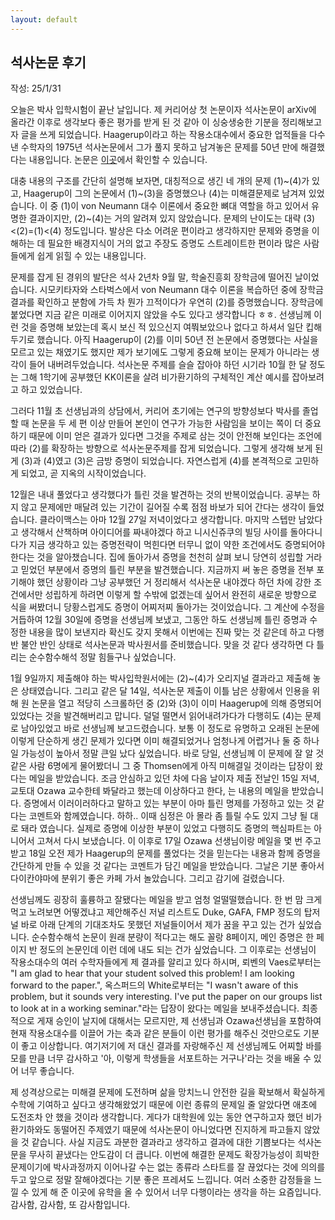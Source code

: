 ```yaml
---
layout: default
---
```


## 석사논문 후기

작성: 25/1/31


오늘은 박사 입학시험이 끝난 날입니다. 제 커리어상 첫 논문이자 석사논문이 arXiv에 올라간 이후로 생각보다 좋은 평가를 받게 된 것 같아 이 싱숭생숭한 기분을 정리해보고자 글을 쓰게 되었습니다. Haagerup이라고 하는 작용소대수에서 중요한 업적들을 다수 낸 수학자의 1975년 석사논문에서 그가 풀지 못하고 남겨놓은 문제를 50년 만에 해결했다는 내용입니다. 논문은 [이곳](https://arxiv.org/abs/2501.16832)에서 확인할 수 있습니다.

대충 내용의 구조를 간단히 설명해 보자면, 대칭적으로 생긴 네 개의 문제 (1)~(4)가 있고, Haagerup이 그의 논문에서 (1)~(3)을 증명했으나 (4)는 미해결문제로 남겨져 있었습니다. 이 중 (1)이 von Neumann 대수 이론에서 중요한 뼈대 역할을 하고 있어서 유명한 결과이지만, (2)~(4)는 거의 알려져 있지 않았습니다. 문제의 난이도는 대략 (3)<(2)=(1)<(4) 정도입니다. 발상은 다소 어려운 편이라고 생각하지만 문제와 증명을 이해하는 데 필요한 배경지식이 거의 없고 주장도 증명도 스트레이트한 편이라 많은 사람들에게 쉽게 읽힐 수 있는 내용입니다.

문제를 잡게 된 경위의 발단은 석사 2년차 9월 말, 학술진흥회 장학금에 떨어진 날이었습니다. 시모키타자와 스타벅스에서 von Neumann 대수 이론을 복습하던 중에 장학금 결과를 확인하고 분함에 가득 차 뭔가 끄적이다가 우연히 (2)를 증명했습니다. 장학금에 붙었다면 지금 같은 미래로 이어지지 않았을 수도 있다고 생각합니다 ㅎㅎ. 선생님께 이런 것을 증명해 보았는데 혹시 보신 적 있으신지 여쭤보았으나 없다고 하셔서 일단 킵해두기로 했습니다. 아직 Haagerup이 (2)를 이미 50년 전 논문에서 증명했다는 사실을 모르고 있는 채였기도 했지만 제가 보기에도 그렇게 중요해 보이는 문제가 아니라는 생각이 들어 내버려두었습니다. 석사논문 주제를 슬슬 잡아야 하던 시기라 10월 한 달 정도는 그해 1학기에 공부했던 KK이론을 살려 비가환기하의 구체적인 계산 예시를 잡아보려고 하고 있었습니다.

그러다 11월 초 선생님과의 상담에서, 커리어 초기에는 연구의 방향성보다 박사를 졸업할 때 논문을 두 세 편 이상 만들어 본인이 연구가 가능한 사람임을 보이는 쪽이 더 중요하기 때문에 이미 얻은 결과가 있다면 그것을 주제로 삼는 것이 안전해 보인다는 조언에 따라 (2)를 확장하는 방향으로 석사논문주제를 잡게 되었습니다. 그렇게 생각해 보게 된 게 (3)과 (4)였고 (3)은 금방 증명이 되었습니다. 자연스럽게 (4)를 본격적으로 고민하게 되었고, 곧 지옥의 시작이었습니다.

12월은 내내 풀었다고 생각했다가 틀린 것을 발견하는 것의 반복이었습니다. 공부는 하지 않고 문제에만 매달려 있는 기간이 길어질 수록 점점 바보가 되어 간다는 생각이 들었습니다. 클라이맥스는 아마 12월 27일 저녁이었다고 생각합니다. 마지막 스텝만 남았다고 생각해서 산책하며 아이디어를 짜내야겠다 하고 니시신쥬쿠의 빌딩 사이를 돌아다니다가 지금 생각하고 있는 증명전략이 먹힌다면 터무니 없이 약한 조건에서도 증명되어야 한다는 것을 알아챘습니다. 집에 돌아가서 증명을 천천히 살펴 보니 당연히 성립할 거라고 믿었던 부분에서 증명의 틀린 부분을 발견했습니다. 지금까지 써 놓은 증명을 전부 포기해야 했던 상황이라 그냥 공부했던 거 정리해서 석사논문 내야겠다 하던 차에 강한 조건에서만 성립하게 하려면 이렇게 할 수밖에 없겠는데 싶어서 완전히 새로운 방향으로 식을 써봤더니 당황스럽게도 증명이 어찌저찌 돌아가는 것이었습니다. 그 계산에 수정을 거듭하여 12월 30일에 증명을 선생님께 보냈고, 그동안 하도 선생님께 틀린 증명과 수정한 내용을 많이 보낸지라 확신도 갖지 못해서 이번에는 진짜 맞는 것 같은데 하고 다행 반 불안 반인 상태로 석사논문과 박사원서를 준비했습니다. 맞을 것 같다 생각하면 다 틀리는 순수함수해석 정말 힘들구나 싶었습니다.

1월 9일까지 제출해야 하는 박사입학원서에는 (2)~(4)가 오리지널 결과라고 제출해 놓은 상태였습니다. 그리고 같은 달 14일, 석사논문 제출이 이틀 남은 상황에서 인용을 위해 원 논문을 열고 적당히 스크롤하던 중 (2)와 (3)이 이미 Haagerup에 의해 증명되어 있었다는 것을 발견해버리고 맙니다. 덜덜 떨면서 읽어내려가다가 다행히도 (4)는 문제로 남아있었고 바로 선생님께 보고드렸습니다. 보통 이 정도로 유명하고 오래된 논문에 이렇게 단순하게 생긴 문제가 있다면 이미 해결되었거나 엄청나게 어렵거나 둘 중 하나일 가능성이 높아서 정말 큰일 났다 싶었습니다. 바로 당일, 선생님께 이 문제에 잘 알 것 같은 사람 6명에게 물어봤더니 그 중 Thomsen에게 아직 미해결일 것이라는 답장이 왔다는 메일을 받았습니다. 조금 안심하고 있던 차에 다음 날이자 제출 전날인 15일 저녁, 교토대 Ozawa 교수한테 봐달라고 했는데 이상하다고 한다, 는 내용의 메일을 받았습니다. 증명에서 이러이러하다고 말하고 있는 부분이 아마 틀린 명제를 가정하고 있는 것 같다는 코멘트와 함께였습니다. 하하.. 이때 심정은 아 몰라 좀 틀릴 수도 있지 그냥 될 대로 돼라 였습니다. 실제로 증명에 이상한 부분이 있었고 다행히도 증명의 핵심파트는 아니어서 고쳐서 다시 보냈습니다. 이 이후로 17일 Ozawa 선생님이랑 메일을 몇 번 주고 받고 18일 오전 제가 Haagerup의 문제를 풀었다는 것을 믿는다는 내용과 함께 증명을 간단하게 만들 수 있을 것 같다는 코멘트가 담긴 메일을 받았습니다. 그날은 기분 좋아서 다이칸야마에 분위기 좋은 카페 가서 놀았습니다. 그리고 감기에 걸렸습니다.

선생님께도 굉장히 훌륭하고 잘됐다는 메일을 받고 엄청 얼떨떨했습니다. 한 번 맘 크게 먹고 노려보면 어떻겠냐고 제안해주신 저널 리스트도 Duke, GAFA, FMP 정도의 탑저널 바로 아래 단계의 기대조차도 못했던 저널들이어서 제가 꿈을 꾸고 있는 건가 싶었습니다. 순수함수해석 논문이 원래 분량이 적다고는 해도 꼴랑 8페이지, 메인 증명은 한 페이지 반 정도의 논문인데 이런 데에 내도 되는 건가 싶었습니다. 그 이후로는 선생님이 작용소대수의 여러 수학자들에게 제 결과를 알리고 있다 하시며, 뢰벤의 Vaes로부터는 "I am glad to hear that your student solved this problem! I am looking forward to the paper.", 옥스퍼드의 White로부터는 "I wasn't aware of this problem, but it sounds very interesting. I've put the paper on our groups list to look at in a working seminar."라는 답장이 왔다는 메일을 보내주셨습니다. 최종적으로 게재 승인이 날지에 대해서는 모르지만, 제 선생님과 Ozawa선생님을 포함하여 현재 작용소대수를 이끌어 가는 축과 같은 분들이 이런 평가를 해주신 것만으로도 기분이 좋고 이상합니다. 여기저기에 저 대신 결과를 자랑해주신 제 선생님께도 어찌할 바를 모를 만큼 너무 감사하고 '아, 이렇게 학생들을 서포트하는 거구나'라는 것을 배울 수 있어 너무 좋습니다.

제 성격상으로는 미해결 문제에 도전하며 삶을 망치느니 안전한 길을 확보해서 확실하게 수학에 기여하고 싶다고 생각해왔었기 때문에 이런 종류의 문제일 줄 알았다면 애초에 도전조차 안 했을 것이라 생각합니다. 게다가 대학원에 있는 동안 연구하고자 했던 비가환기하와도 동떨어진 주제였기 때문에 석사논문이 아니었다면 진지하게 파고들지 않았을 것 같습니다. 사실 지금도 과분한 결과라고 생각하고 결과에 대한 기쁨보다는 석사논문을 무사히 끝냈다는 안도감이 더 큽니다. 이번에 해결한 문제도 확장가능성이 희박한 문제이기에 박사과정까지 이어나갈 수는 없는 종류라 스타트를 잘 끊었다는 것에 의의를 두고 앞으로 정말 잘해야겠다는 기분 좋은 프레셔도 느낍니다. 여러 소중한 감정들을 느낄 수 있게 해 준 이곳에 유학을 올 수 있어서 너무 다행이라는 생각을 하는 요즘입니다. 감사함, 감사함, 또 감사함입니다.
